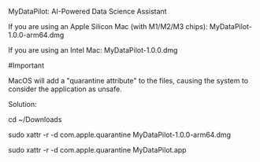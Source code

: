 MyDataPilot: AI-Powered Data Science Assistant

If you are using an Apple Silicon Mac (with M1/M2/M3 chips): MyDataPilot-1.0.0-arm64.dmg

If you are using an Intel Mac: MyDataPilot-1.0.0.dmg

#Important

MacOS will add a "quarantine attribute" to the files, causing the system to consider the application as unsafe.

Solution:

cd ~/Downloads

sudo xattr -r -d com.apple.quarantine MyDataPilot-1.0.0-arm64.dmg 

sudo xattr -r -d com.apple.quarantine MyDataPilot.app
